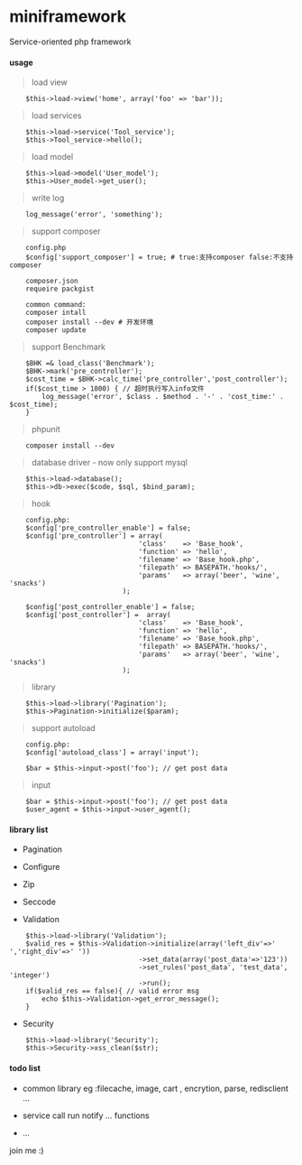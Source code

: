 # miniframework

Service-oriented php framework

#### usage

> load view

```
	$this->load->view('home', array('foo' => 'bar'));
```

> load services

```
	$this->load->service('Tool_service');
	$this->Tool_service->hello();
```

> load model

```
	$this->load->model('User_model');
	$this->User_model->get_user();
```

> write log

```
	log_message('error', 'something');
```

> support composer

```
	config.php
	$config['support_composer'] = true; # true:支持composer false:不支持composer

	composer.json
	requeire packgist

	common command:
	composer intall
	composer install --dev # 开发环境
	composer update

```

> support Benchmark

```
	$BHK =& load_class('Benchmark');
	$BHK->mark('pre_controller');
	$cost_time = $BHK->calc_time('pre_controller','post_controller');
	if($cost_time > 1000) { // 超时执行写入info文件
		log_message('error', $class . $method . '-' . 'cost_time:' . $cost_time);
	}
```

> phpunit

```
	composer install --dev
```

> database  driver - now only support mysql

```
	$this->load->database();
	$this->db->exec($code, $sql, $bind_param);
```
> hook

```
	config.php:
	$config['pre_controller_enable'] = false;
	$config['pre_controller'] = array(
								'class'    => 'Base_hook',
							    'function' => 'hello',
							    'filename' => 'Base_hook.php',
							    'filepath' => BASEPATH.'hooks/',
							    'params'   => array('beer', 'wine', 'snacks')
							);
	
	$config['post_controller_enable'] = false;
	$config['post_controller'] =  array(
								'class'    => 'Base_hook',
							    'function' => 'hello',
							    'filename' => 'Base_hook.php',
							    'filepath' => BASEPATH.'hooks/',
							    'params'   => array('beer', 'wine', 'snacks')
							);
```

> library

```
	$this->load->library('Pagination');
	$this->Pagination->initialize($param);
```

> support autoload

```
	config.php:
	$config['autoload_class'] = array('input');

	$bar = $this->input->post('foo'); // get post data
```

> input

```
	$bar = $this->input->post('foo'); // get post data
	$user_agent = $this->input->user_agent();
```

#### library list

* Pagination

* Configure

* Zip

* Seccode

* Validation

```
	$this->load->library('Validation');
	$valid_res = $this->Validation->initialize(array('left_div'=>' ','right_div'=>' '))
								->set_data(array('post_data'=>'123'))
								->set_rules('post_data', 'test_data', 'integer')
								->run();
	if($valid_res == false){ // valid error msg
		echo $this->Validation->get_error_message();
	}
```

* Security
```
	$this->load->library('Security');
	$this->Security->xss_clean($str);
```


#### todo list

* common library   eg :filecache, image, cart , encrytion, parse, redisclient ...

* service  call run notify ... functions

* ...

join me :)


